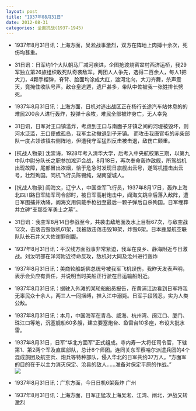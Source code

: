 ```yaml
---
layout: post
title: "1937年08月31日"
date: 2012-08-31
categories: 全面抗战(1937-1945)
---
```


<meta name="referrer" content="no-referrer" />

- 1937年8月31日讯：上海方面，吴淞战事激烈，双方在阵地上肉搏十余次，死伤均甚重。 

- 31日讯：日军约1个大队朝马厂减河疾进，企图抢渡烧窑盆村西济运桥，我29军独立第26旅组织敢死队奇袭敌军。两团人人争先，选得二百余人，每人1把大刀，4颗手榴弹，脊背、脸面均涂成大红，渡河北向，大刀齐舞，杀声震天，竟掩住收队号声。敌仓皇逃遁，遗尸甚多，带队中佐被我一张姓排长劈死。 

- 1937年8月31日讯：上海方面，日机对逃出战区正在杨行长途汽车站休息的的难民200余人进行轰炸，投弹十余枚，难民全部被炸身亡，无人幸免 

- 31日讯，日军对王口镇滥炸，考虑到王口与南面子牙镇之间的河堤被毁坏，则河水泛滥，王口便成孤岛，我军主动撤退到子牙镇。 而攻击我唐官屯的赤柴部队一度占领该镇右侧阵地，但遭我守军猛烈反击被击退，敌伤亡颇重。 

- [抗战人物录] 沈崇诲，1928年考入清华大学，后考入中央航校第三期，以第九中队中尉分队长之职参加淞沪会战，8月18日，再次奉命轰炸敌舰，所驾战机出现故障，尾部冒出浓烟，恰于危急时发现日旗舰出云号，遂驾机撞击出云号，壮烈殉国。同机飞行员陈锡纯，湖南望城人。 

- [抗战人物录] 阎海文，辽宁人，中国空军飞行员，1937年8月17日，轰炸上海北四川路日军陆军司令部时，被日军高射炮击中，阎海文跳伞后落入敌阵，遭日军围捕并劝降，阎海文用佩戴手枪战至最后一颗子弹后自杀殉国。日军埋葬并立碑“支那空军勇士之墓”。 

- 31日讯：我空军8月14日参战至今，共袭击敌地面及水上目标67次，与敌空战12次，击落击毁敌机61架，我被敌击落击毁18架，炸毁6架。日本鹿屋航空联队队长石井义大佐谢罪剖腹。 

- 1937年8月31日讯：平汉线方面战事非常紧迫，我军在良乡、静海附近与日激战。刘汝明部在洋河附近待命反攻，敌机对大同及沧州进行轰炸 

- 1937年8月31日讯：美商轮船胡佛总统号被我军飞机误伤，我昨天发表声明，表示会负应有责任，并说明当时美船正行驶在日运输船附近。 

- 1937年8月31日讯：据驶入外滩的某轮船船员报告，在黄浦江边看到日军将我无辜民众十余人，两三人一同捆缚，推入江中溺毙。日军手段残忍，实为人类公敌。 

- 1937年8月31日讯：本月，中国海军在青岛、威海、杭州湾、闽江口、厦门、珠江口等地，沉塞舰船60多艘，建立要塞炮台、鱼雷台10多座，布设大批水雷。 

- 1937年8月31日，日军“华北方面军”正式组成。寺内寿一大将任司令官，下辖第1、第2两个军及直属部队，总计8个师团。连同关东军察哈尔派遣兵团的4个混成旅团及航空兵、炮兵等特种部队，侵入华北的日军共约37万人。“方面军的目的在于以主力消灭保定、沧县的敌人……准备对保定平原的作战。”  <br/><img src="https://ww1.sinaimg.cn/large/aca367d8jw1dwfl34vjhdj.jpg" />

- 1937年8月31日讯：广东方面，今日日机6架轰炸 广州 

- 1937年8月31日讯：上海方面，日军正猛攻上海吴淞、江湾、闸北，沪战又转激烈 

